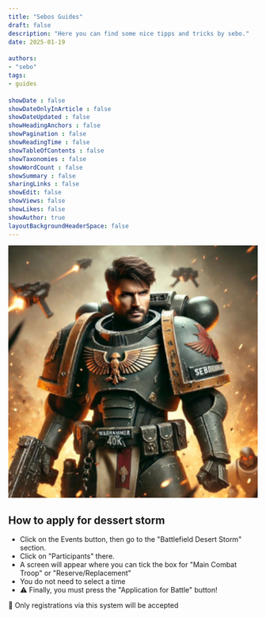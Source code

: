 ```yaml
---
title: "Sebos Guides"
draft: false
description: "Here you can find some nice tipps and tricks by sebo."
date: 2025-01-19

authors:
- "sebo"
tags:
- guides

showDate : false
showDateOnlyInArticle : false
showDateUpdated : false
showHeadingAnchors : false
showPagination : false
showReadingTime : false
showTableOfContents : false
showTaxonomies : false
showWordCount : false
showSummary : false
sharingLinks : false
showEdit: false
showViews: false
showLikes: false
showAuthor: true
layoutBackgroundHeaderSpace: false
---
```


![sebo](seborianer.png)

## How to apply for dessert storm

- Click on the Events button, then go to the "Battlefield Desert Storm" section.
- Click on "Participants" there.
- A screen will appear where you can tick the box for "Main Combat Troop" or "Reserve/Replacement"
- You do not need to select a time
- :warning: Finally, you must press the "Application for Battle" button!

:ninja: Only registrations via this system will be accepted
